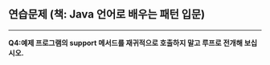 ## 연습문제 (책: Java 언어로 배우는 패턴 입문)
------------------
**Q4:예제 프로그램의 support 메서드를 재귀적으로 호출하지 말고 루프로 전개해 보십시오.**
